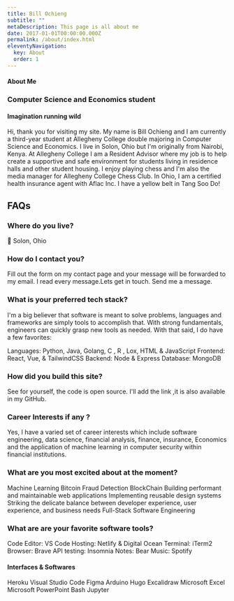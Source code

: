 ```yaml
---
title: Bill Ochieng
subtitle: ""
metaDescription: This page is all about me
date: 2017-01-01T00:00:00.000Z
permalink: /about/index.html
eleventyNavigation:
  key: About
  order: 1
---
```



#### About Me

### Computer Science and Economics student

#### Imagination running wild

Hi, thank you for visiting my site. My name is Bill Ochieng and I am currently a third-year student at Allegheny College double majoring in Computer Science and Economics. I live in Solon, Ohio but I'm originally from Nairobi, Kenya. At Allegheny College I am a Resident Advisor where my job is to help create a supportive and safe environment for students living in residence halls and other student housing. I enjoy playing chess and I'm also the media manager for Allegheny College Chess Club. In Ohio, I am a certified health insurance agent with Aflac Inc. I have a yellow belt in Tang Soo Do!

## FAQs

### Where do you live?

📍 Solon, Ohio

### How do I contact you?

Fill out the form on my contact page and your message will be forwarded to my email. I read every message.Lets get in touch. Send me a message.

### What is your preferred tech stack?

I'm a big believer that software is meant to solve problems, languages and frameworks are simply tools to accomplish that. With strong fundamentals, engineers can quickly grasp new tools as needed. With that said, I do have a few favorites:

Languages: Python, Java, Golang, C , R , Lox, HTML & JavaScript
Frontend: React, Vue, & TailwindCSS
Backend: Node & Express
Database: MongoDB

### How did you build this site?

See for yourself, the code is open source. I'll add the link ,it is also available in my GitHub.

### Career Interests if any ?

Yes, I have a varied set of career interests which include software engineering, data science, financial analysis, finance, insurance, Economics and the application of machine learning in computer security within financial institutions.

### What are you most excited about at the moment?

Machine Learning
Bitcoin
Fraud Detection
BlockChain
Building performant and maintainable web applications
Implementing reusable design systems
Striking the delicate balance between developer experience, user experience, and business needs
Full-Stack Software Engineering

### What are are your favorite software tools?

Code Editor: VS Code
Hosting: Netlify & Digital Ocean
Terminal: iTerm2
Browser: Brave
API testing: Insomnia
Notes: Bear
Music: Spotify

#### Interfaces & Softwares

Heroku
Visual Studio Code
Figma
Arduino
Hugo
Excalidraw
Microsoft Excel
Microsoft PowerPoint
Bash
Jupyter
